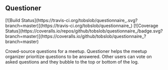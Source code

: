 <h2>Questioner</h2> [![Build Status](https://travis-ci.org/tobslob/questionnaire_.svg?branch=master)](https://travis-ci.org/tobslob/questionnaire_) [![Coverage Status](https://coveralls.io/repos/github/tobslob/questionnaire_/badge.svg?branch=master)](https://coveralls.io/github/tobslob/questionnaire_?branch=master)


Crowd-source questions for a meetup. Questioner helps the meetup organizer prioritize questions to be answered. Other users can vote on asked questions and they bubble to the top or bottom of the log.